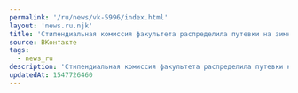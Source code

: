 ```yaml
---
permalink: '/ru/news/vk-5996/index.html'
layout: 'news.ru.njk'
title: 'Стипендиальная комиссия факультета распределила путевки на зимний отдых. Списки получивших путе…'
source: ВКонтакте
tags:
  - news_ru
description: 'Стипендиальная комиссия факультета распределила путевки на зимний отдых. Списки получивших путе…'
updatedAt: 1547726460
---
```


